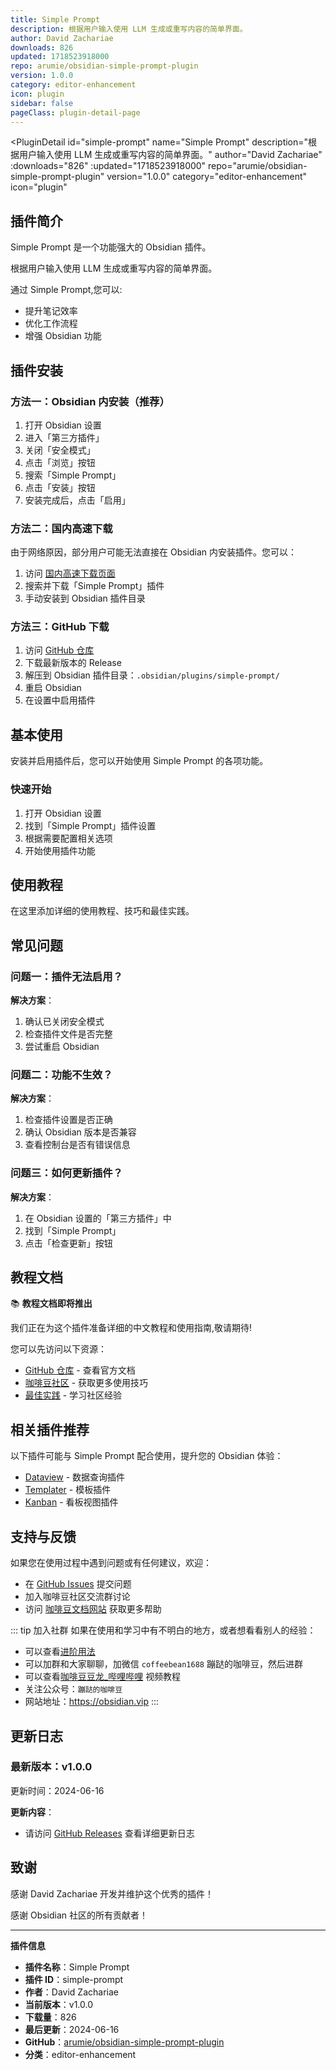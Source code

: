 ```yaml
---
title: Simple Prompt
description: 根据用户输入使用 LLM 生成或重写内容的简单界面。
author: David Zachariae
downloads: 826
updated: 1718523918000
repo: arumie/obsidian-simple-prompt-plugin
version: 1.0.0
category: editor-enhancement
icon: plugin
sidebar: false
pageClass: plugin-detail-page
---
```


<PluginDetail
  id="simple-prompt"
  name="Simple Prompt"
  description="根据用户输入使用 LLM 生成或重写内容的简单界面。"
  author="David Zachariae"
  :downloads="826"
  :updated="1718523918000"
  repo="arumie/obsidian-simple-prompt-plugin"
  version="1.0.0"
  category="editor-enhancement"
  icon="plugin"
>

<!-- AUTO_GENERATED_START -->
## 插件简介

Simple Prompt 是一个功能强大的 Obsidian 插件。

根据用户输入使用 LLM 生成或重写内容的简单界面。

通过 Simple Prompt,您可以:

- 提升笔记效率
- 优化工作流程
- 增强 Obsidian 功能

<!-- AUTO_GENERATED_END -->

<!-- AUTO_GENERATED_START -->
## 插件安装

### 方法一：Obsidian 内安装（推荐）

1. 打开 Obsidian 设置
2. 进入「第三方插件」
3. 关闭「安全模式」
4. 点击「浏览」按钮
5. 搜索「Simple Prompt」
6. 点击「安装」按钮
7. 安装完成后，点击「启用」

### 方法二：国内高速下载

由于网络原因，部分用户可能无法直接在 Obsidian 内安装插件。您可以：

1. 访问 [国内高速下载页面](/zh/documentation/obsidian-plugins-download.html)
2. 搜索并下载「Simple Prompt」插件
3. 手动安装到 Obsidian 插件目录

### 方法三：GitHub 下载

1. 访问 [GitHub 仓库](https://github.com/arumie/obsidian-simple-prompt-plugin)
2. 下载最新版本的 Release
3. 解压到 Obsidian 插件目录：`.obsidian/plugins/simple-prompt/`
4. 重启 Obsidian
5. 在设置中启用插件

## 基本使用

安装并启用插件后，您可以开始使用 Simple Prompt 的各项功能。

### 快速开始

1. 打开 Obsidian 设置
2. 找到「Simple Prompt」插件设置
3. 根据需要配置相关选项
4. 开始使用插件功能

<!-- AUTO_GENERATED_END -->

<!-- CUSTOM_CONTENT_START:tutorial -->
## 使用教程

在这里添加详细的使用教程、技巧和最佳实践。

<!-- CUSTOM_CONTENT_END:tutorial -->

<!-- SHARED_CONTENT_START -->
## 常见问题

### 问题一：插件无法启用？

**解决方案**：
1. 确认已关闭安全模式
2. 检查插件文件是否完整
3. 尝试重启 Obsidian

### 问题二：功能不生效？

**解决方案**：
1. 检查插件设置是否正确
2. 确认 Obsidian 版本是否兼容
3. 查看控制台是否有错误信息

### 问题三：如何更新插件？

**解决方案**：
1. 在 Obsidian 设置的「第三方插件」中
2. 找到「Simple Prompt」
3. 点击「检查更新」按钮

## 教程文档

📚 **教程文档即将推出**

我们正在为这个插件准备详细的中文教程和使用指南,敬请期待!

您可以先访问以下资源：
- [GitHub 仓库](https://github.com/arumie/obsidian-simple-prompt-plugin) - 查看官方文档
- [咖啡豆社区](/zh/bases/) - 获取更多使用技巧
- [最佳实践](/zh/best-practices/) - 学习社区经验

## 相关插件推荐

以下插件可能与 Simple Prompt 配合使用，提升您的 Obsidian 体验：

- [Dataview](/zh/plugins/dataview.html) - 数据查询插件
- [Templater](/zh/plugins/templater-obsidian.html) - 模板插件
- [Kanban](/zh/plugins/obsidian-kanban.html) - 看板视图插件

## 支持与反馈

如果您在使用过程中遇到问题或有任何建议，欢迎：

- 在 [GitHub Issues](https://github.com/arumie/obsidian-simple-prompt-plugin/issues) 提交问题
- 加入咖啡豆社区交流群讨论
- 访问 [咖啡豆文档网站](https://obsidian.vip) 获取更多帮助

::: tip 加入社群
如果在使用和学习中有不明白的地方，或者想看看别人的经验：
- 可以查看[进阶用法](/zh/advanced)
- 可以加群和大家聊聊，加微信 `coffeebean1688` 蹦跶的咖啡豆，然后进群
- 可以查看[咖啡豆豆龙_哔哩哔哩](https://space.bilibili.com/618777356) 视频教程
- 关注公众号：`蹦跶的咖啡豆`
- 网站地址：https://obsidian.vip
:::
<!-- SHARED_CONTENT_END -->

<!-- AUTO_GENERATED_START -->
## 更新日志

### 最新版本：v1.0.0

更新时间：2024-06-16

**更新内容**：
- 请访问 [GitHub Releases](https://github.com/arumie/obsidian-simple-prompt-plugin/releases) 查看详细更新日志

## 致谢

感谢 David Zachariae 开发并维护这个优秀的插件！

感谢 Obsidian 社区的所有贡献者！

---

**插件信息**
- **插件名称**：Simple Prompt
- **插件 ID**：simple-prompt
- **作者**：David Zachariae
- **当前版本**：v1.0.0
- **下载量**：826
- **最后更新**：2024-06-16
- **GitHub**：[arumie/obsidian-simple-prompt-plugin](https://github.com/arumie/obsidian-simple-prompt-plugin)
- **分类**：editor-enhancement
<!-- AUTO_GENERATED_END -->

</PluginDetail>

